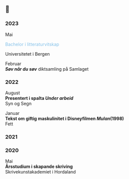 ## 🙂

### 2023

Mai  
<p style="color: #85c1e9 ;">Bachelor i litteraturvitskap</p>  
Universitetet i Bergen 

Februar  
__*Søv når du søv*__
diktsamling på Samlaget  


### 2022

August  
__Presentert i spalta *Under arbeid*__  
Syn og Segn  
  
Januar  
__Tekst om giftig maskulinitet i Disneyfilmen _Mulan_(1998)__  
Fett  

### 2021


### 2020

Mai  
__Årsstudium i skapande skriving__  
Skrivekunstakademiet i Hordaland  
